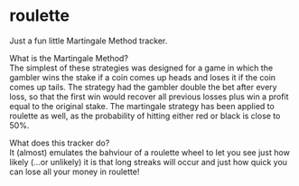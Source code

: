 # roulette
Just a fun little Martingale Method tracker.

What is the Martingale Method?  
The simplest of these strategies was designed for a game in which the gambler wins the stake if a coin comes up heads and loses it if the coin comes up tails. The strategy had the gambler double the bet after every loss, so that the first win would recover all previous losses plus win a profit equal to the original stake. The martingale strategy has been applied to roulette as well, as the probability of hitting either red or black is close to 50%. 

What does this tracker do?  
It (almost) emulates the bahviour of a roulette wheel to let you see just how likely (...or unlikely) it is that long streaks will occur and just how quick you can lose all your money in roulette!
